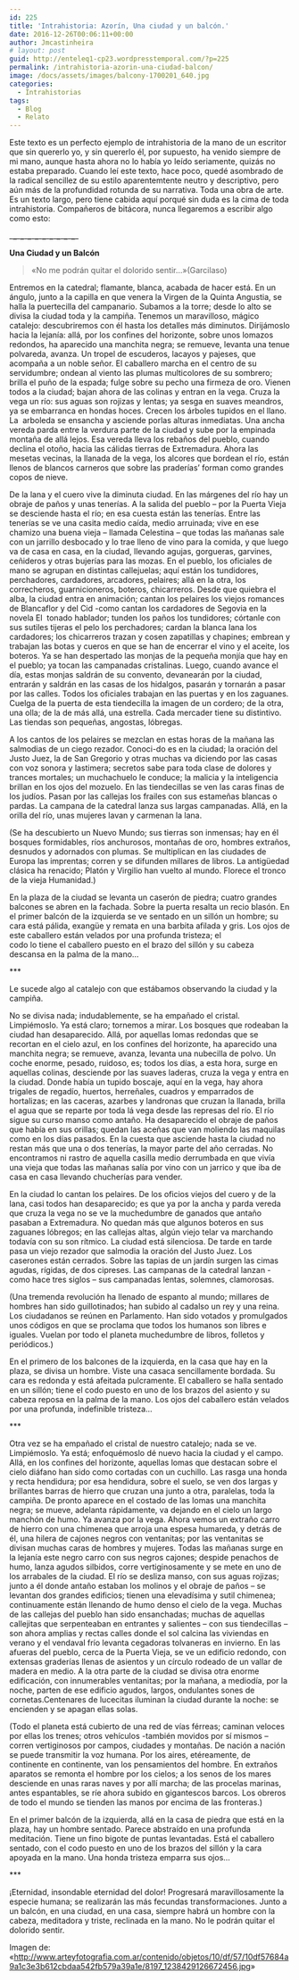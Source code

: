 ```yaml
---
id: 225
title: 'Intrahistoria: Azorín, Una ciudad y un balcón.'
date: 2016-12-26T00:06:11+00:00
author: Jmcastinheira
# layout: post
guid: http://enteleq1-cp23.wordpresstemporal.com/?p=225
permalink: /intrahistoria-azorin-una-ciudad-balcon/
image: /docs/assets/images/balcony-1700201_640.jpg
categories:
  - Intrahistorias
tags:
  - Blog
  - Relato
---
```

Este texto es un perfecto ejemplo de intrahistoria de la mano de un escritor que sin quererlo yo, y sin quererlo él, por supuesto, ha venido siempre de mi mano, aunque hasta ahora no lo había yo leído seriamente, quizás no estaba preparado. Cuando leí este texto, hace poco, quedé asombrado de la radical sencillez de su estilo aparentemtente neutro y descriptivo, pero aún más de la profundidad rotunda de su narrativa. Toda una obra de arte. Es un texto largo, pero tiene cabida aquí porqué sin duda es la cima de toda intrahistoria. Compañeros de bitácora, nunca llegaremos a escribir algo como esto:

\___\___\___\___\___\___\___\___\___\___\___\___\___\___\___\___\___\____

**Una Ciudad y un Balcón**

> «No me podrán quitar el dolorido sentir&#8230;»(Garcilaso)

Entremos en la catedral; flamante, blanca, acabada de hacer está. En un ángulo, junto a la capilla en que venera la Virgen de la Quinta Angustia, se halla la puertecilla del campanario. Subamos a la torre; desde lo alto se divisa la ciudad toda y la campiña. Tenemos un maravilloso, mágico catalejo: descubriremos con él hasta los detalles más diminutos. Dirijámoslo hacia la lejanía: allá, por los confines del horizonte, sobre unos lomazos redondos, ha aparecido una manchita negra; se remueve, levanta una tenue polvareda, avanza. Un tropel de escuderos, lacayos y pajeses, que acompaña a un noble señor. El caballero marcha en el centro de su servidumbre; ondean al viento las plumas multicolores de su sombrero; brilla el puño de la espada; fulge sobre su pecho una firmeza de oro. Vienen todos a la ciudad; bajan ahora de las colinas y entran en la vega. Cruza la vega un río: sus aguas son rojizas y lentas; ya sesga en suaves meandros, ya se embarranca en hondas hoces. Crecen los árboles tupidos en el llano. La  arboleda se ensancha y asciende porlas alturas inmediatas. Una ancha vereda parda entre la verdura parte de la ciudad y sube por la empinada montaña de allá lejos. Esa vereda lleva los rebaños del pueblo, cuando declina el otoño, hacia las cálidas tierras de Extremadura. Ahora las mesetas vecinas, la llanada de la vega, los alcores que bordean el río, están llenos de blancos carneros que sobre las praderías&#8217; forman como grandes copos de nieve.

De la lana y el cuero vive la diminuta ciudad. En las márgenes del río hay un obraje de paños y unas tenerías. A la salida del pueblo &#8211; por la Puerta Vieja se desciende hasta el río; en esa cuesta están las tenerías. Entre las tenerías se ve una casita medio caída, medio arruinada; vive en ese chamizo una buena vieja &#8211; llamada Celestina &#8211; que todas las mañanas sale con un jarrillo desbocado y lo trae lleno de vino para la comida, y que luego va de casa en casa, en la ciudad, llevando agujas, gorgueras, garvines, ceñideros y otras bujerías para las mozas. En el pueblo, los oficiales de mano se agrupan en distintas callejuelas; aquí están los tundidores, perchadores, cardadores, arcadores, pelaires; allá en la otra, los correcheros, guarnicioneros, boteros, chicarreros. Desde que quiebra el alba, la ciudad entra en animación; cantan los pelaires los viejos romances de Blancaflor y del Cid -como cantan los cardadores de Segovia en la novela El  tonado hablador; tunden los paños los tundidores; córtanle con sus sutiles tijeras el pelo los perchadores; cardan la blanca lana los cardadores; los chicarreros trazan y cosen zapatillas y chapines; embrean y trabajan las botas y cueros en que se han de encerrar el vino y el aceite, los boteros. Ya se han despertado las monjas de la pequeña monjía que hay en el pueblo; ya tocan las campanadas cristalinas. Luego, cuando avance el día, estas monjas saldrán de su convento, devanearán por la ciudad, entrarán y saldrán en las casas de los hidalgos, pasarán y tornarán a pasar por las calles. Todos los oficiales trabajan en las puertas y en los zaguanes. Cuelga de la puerta de esta tiendecilla la imagen de un cordero; de la otra, una olla; de la de más allá, una estrella. Cada mercader tiene su distintivo. Las tiendas son pequeñas, angostas, lóbregas.

A los cantos de los pelaires se mezclan en estas horas de la mañana las salmodias de un ciego rezador. Conoci-do es en la ciudad; la oración del Justo Juez, la de San Gregorio y otras muchas va diciendo por las casas con voz sonora y lastimera; secretos sabe para toda clase de dolores y trances mortales; un muchachuelo le conduce; la malicia y la inteligencia brillan en los ojos del mozuelo. En las tiendecillas se ven las caras finas de los judíos. Pasan por las callejas los frailes con sus estameñas blancas o pardas. La campana de la catedral lanza sus largas campanadas. Allá, en la orilla del río, unas mujeres lavan y carmenan la lana.

(Se ha descubierto un Nuevo Mundo; sus tierras son inmensas; hay en él bosques formidables, ríos anchurosos, montañas de oro, hombres extraños, desnudos y adornados con plumas. Se multiplican en las ciudades de Europa las imprentas; corren y se difunden millares de libros. La antigüedad clásica ha renacido; Platón y Virgilio han vuelto al mundo. Florece el tronco de la vieja Humanidad.)

En la plaza de la ciudad se levanta un caserón de piedra; cuatro grandes balcones se abren en la fachada. Sobre la puerta resalta un recio blasón. En el primer balcón de la izquierda se ve sentado en un sillón un hombre; su cara está pálida, exangüe y remata en una barbita afilada y gris. Los ojos de este caballero están velados por una profunda tristeza; el  
codo lo tiene el caballero puesto en el brazo del sillón y su cabeza descansa en la palma de la mano&#8230;

\***

Le sucede algo al catalejo con que estábamos observando la ciudad y la campiña.

No se divisa nada; indudablemente, se ha empañado el cristal. Limpiémoslo. Ya está claro; tornemos a mirar. Los bosques que rodeaban la ciudad han desaparecido. Allá, por aquellas lomas redondas que se recortan en el cielo azul, en los confines del horizonte, ha aparecido una manchita negra; se remueve, avanza, levanta una nubecilla de polvo. Un coche enorme, pesado, ruidoso, es; todos los días, a esta hora, surge en aquellas colinas, desciende por las suaves laderas, cruza la vega y entra en la ciudad. Donde había un tupido boscaje, aquí en la vega, hay ahora trigales de regadío, huertos, herreñales, cuadros y emparrados de hortalizas; en las caceras, azarbes y landronas que cruzan la llanada, brilla el agua que se reparte por toda lá vega desde las represas del río. El río sigue su curso manso como antaño. Ha desaparecido el obraje de paños que había en sus orillas; quedan las aceñas que van moliendo las maquilas como en los días pasados. En la cuesta que asciende hasta la ciudad no restan más que una o dos tenerías, la mayor parte del año cerradas. No encontramos ni rastro de aquella casilla medio derrumbada en que vivía una vieja que todas las mañanas salía por vino con un jarrico y que iba de casa en casa llevando chucherías para vender.

En la ciudad lo cantan los pelaires. De los oficios viejos del cuero y de la lana, casi todos han desaparecido; es que ya por la ancha y parda vereda que cruza la vega no se ve la muchedumbre de ganados que antaño pasaban a Extremadura. No quedan más que algunos boteros en sus zaguanes lóbregos; en las callejas altas, algún viejo telar va marchando todavía con su son rítmico. La ciudad está silenciosa. De tarde en tarde pasa un viejo rezador que salmodia la oración del Justo Juez. Los caserones están cerrados. Sobre las tapias de un jardín surgen las cimas agudas, rígidas, de dos cipreses. Las campanas de la catedral lanzan -como hace tres siglos &#8211; sus campanadas lentas, solemnes, clamorosas.

(Una tremenda revolución ha llenado de espanto al mundo; millares de hombres han sido guillotinados; han subido al cadalso un rey y una reina. Los ciudadanos se reúnen en Parlamento. Han sido votados y promulgados unos códigos en que se proclama que todos los humanos son libres e iguales. Vuelan por todo el planeta muchedumbre de libros, folletos y periódicos.)

En el primero de los balcones de la izquierda, en la casa que hay en la plaza, se divisa un hombre. Viste una casaca sencillamente bordada. Su cara es redonda y está afeitada pulcramente. El caballero se halla sentado en un sillón; tiene el codo puesto en uno de los brazos del asiento y su cabeza reposa en la palma de la mano. Los ojos del caballero están velados por una profunda, indefinible tristeza&#8230;

\***

Otra vez se ha empañado el cristal de nuestro catalejo; nada se ve. Limpiémoslo. Ya está; enfoquémoslo dé nuevo hacia la ciudad y el campo. Allá, en los confines del horizonte, aquellas lomas que destacan sobre el cielo diáfano han sido como cortadas con un cuchillo. Las rasga una honda y recta hendidura; por esa hendidura, sobre el suelo, se ven dos largas y brillantes barras de hierro que cruzan una junto a otra, paralelas, toda la campiña. De pronto aparece en el costado de las lomas una manchita negra; se mueve, adelanta rápidamente, va dejando en el cielo un largo manchón de humo. Ya avanza por la vega. Ahora vemos un extraño carro de hierro con una chimenea que arroja una espesa humareda, y detrás de él, una hilera de cajones negros con ventanitas; por las ventanitas se divisan muchas caras de hombres y mujeres. Todas las mañanas surge en la lejanía este negro carro con sus negros cajones; despide penachos de humo, lanza agudos silbidos, corre vertiginosamente y se mete en uno de los arrabales de la ciudad. El río se desliza manso, con sus aguas rojizas; junto a él donde antaño estaban los molinos y el obraje de paños &#8211; se levantan dos grandes edificios; tienen una elevadísima y sutil chimenea; continuamente están llenando de humo denso el cielo de la vega. Muchas de las callejas del pueblo han sido ensanchadas; muchas de aquellas callejitas que serpenteaban en entrantes y salientes &#8211; con sus tiendecillas &#8211; son ahora amplias y rectas calles donde el sol calcina las viviendas en verano y el vendaval frío levanta cegadoras tolvaneras en invierno. En las afueras del pueblo, cerca de la Puerta Vieja, se ve un edificio redondo, con extensas graderías llenas de asientos y un círculo rodeado de un vallar de madera en medio. A la otra parte de la ciudad se divisa otra enorme edificación, con innumerables ventanitas; por la mañana, a mediodía, por la noche, parten de ese edificio agudos, largos, ondulantes sones de cornetas.Centenares de lucecitas iluminan la ciudad durante la noche: se encienden y se apagan ellas solas.

(Todo el planeta está cubierto de una red de vías férreas; caminan veloces por ellas los trenes; otros vehículos -también movidos por sí mismos &#8211; corren vertiginosos por campos, ciudades y montañas. De nación a nación se puede transmitir la voz humana. Por los aires, etéreamente, de continente en continente, van los pensamientos del hombre. En extraños aparatos se remonta el hombre por los cielos; a los senos de los mares desciende en unas raras naves y por allí marcha; de las procelas marinas, antes espantables, se ríe ahora subido en gigantescos barcos. Los obreros de todo el mundo se tienden las manos por encima de las fronteras.)

En el primer balcón de la izquierda, allá en la casa de piedra que está en la plaza, hay un hombre sentado. Parece abstraído en una profunda meditación. Tiene un fino bigote de puntas levantadas. Está el caballero sentado, con el codo puesto en uno de los brazos del sillón y la cara apoyada en la mano. Una honda tristeza emparra sus ojos&#8230;

\***

¡Eternidad, insondable eternidad del dolor! Progresará maravillosamente la especie humana; se realizarán las más fecundas transformaciones. Junto a un balcón, en una ciudad, en una casa, siempre habrá un hombre con la cabeza, meditadora y triste, reclinada en la mano. No le podrán quitar el dolorido sentir.

Imagen de: «<http://www.arteyfotografia.com.ar/contenido/objetos/10/df/57/10df57684a9a1c3e3b612cbdaa542fb579a39a1e/8197_1238429126672456.jpg>»

<div id="ads-parked-11" class="ads-parked-11">
</div>
